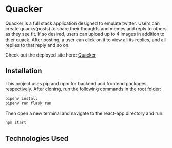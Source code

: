 # Quacker

Quacker is a full stack application designed to emulate twitter. Users can create quacks(posts) to share their thoughts and memes and reply to others as they see fit. If so desired, users can upload up to 4 images in addition to thier quack. After posting, a user can click on it to view all its replies, and all replies to that reply and so on.

Check out the deployed site here: [Quacker](https://quacker-fullstack.herokuapp.com/home)

## Installation

This project uses pip and npm for backend and frontend packages, respectively. After cloning, run the following commands in the root folder:

```bash
pipenv install
pipenv run flask run
```

Then open a new terminal and navigate to the react-app directory and run:

```bash
npm start
```

## Technologies Used





